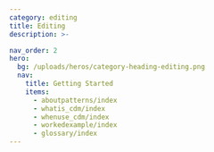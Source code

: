 ```yaml
---
category: editing
title: Editing
description: >-

nav_order: 2
hero:
  bg: /uploads/heros/category-heading-editing.png
  nav:
    title: Getting Started
    items:
      - aboutpatterns/index
      - whatis_cdm/index
      - whenuse_cdm/index
      - workedexample/index      
      - glossary/index 
---
```

